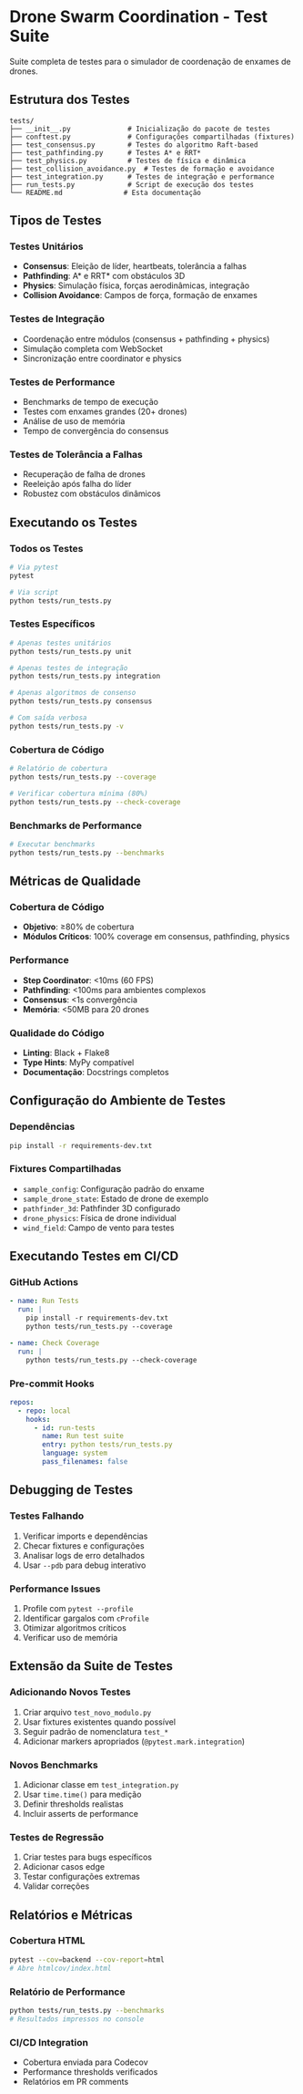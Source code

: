 # Drone Swarm Coordination - Test Suite

Suite completa de testes para o simulador de coordenação de enxames de drones.

## Estrutura dos Testes

```
tests/
├── __init__.py              # Inicialização do pacote de testes
├── conftest.py              # Configurações compartilhadas (fixtures)
├── test_consensus.py        # Testes do algoritmo Raft-based
├── test_pathfinding.py      # Testes A* e RRT*
├── test_physics.py          # Testes de física e dinâmica
├── test_collision_avoidance.py  # Testes de formação e avoidance
├── test_integration.py      # Testes de integração e performance
├── run_tests.py             # Script de execução dos testes
└── README.md               # Esta documentação
```

## Tipos de Testes

### Testes Unitários
- **Consensus**: Eleição de líder, heartbeats, tolerância a falhas
- **Pathfinding**: A* e RRT* com obstáculos 3D
- **Physics**: Simulação física, forças aerodinâmicas, integração
- **Collision Avoidance**: Campos de força, formação de enxames

### Testes de Integração
- Coordenação entre módulos (consensus + pathfinding + physics)
- Simulação completa com WebSocket
- Sincronização entre coordinator e physics

### Testes de Performance
- Benchmarks de tempo de execução
- Testes com enxames grandes (20+ drones)
- Análise de uso de memória
- Tempo de convergência do consensus

### Testes de Tolerância a Falhas
- Recuperação de falha de drones
- Reeleição após falha do líder
- Robustez com obstáculos dinâmicos

## Executando os Testes

### Todos os Testes
```bash
# Via pytest
pytest

# Via script
python tests/run_tests.py
```

### Testes Específicos
```bash
# Apenas testes unitários
python tests/run_tests.py unit

# Apenas testes de integração
python tests/run_tests.py integration

# Apenas algoritmos de consenso
python tests/run_tests.py consensus

# Com saída verbosa
python tests/run_tests.py -v
```

### Cobertura de Código
```bash
# Relatório de cobertura
python tests/run_tests.py --coverage

# Verificar cobertura mínima (80%)
python tests/run_tests.py --check-coverage
```

### Benchmarks de Performance
```bash
# Executar benchmarks
python tests/run_tests.py --benchmarks
```

## Métricas de Qualidade

### Cobertura de Código
- **Objetivo**: ≥80% de cobertura
- **Módulos Críticos**: 100% coverage em consensus, pathfinding, physics

### Performance
- **Step Coordinator**: <10ms (60 FPS)
- **Pathfinding**: <100ms para ambientes complexos
- **Consensus**: <1s convergência
- **Memória**: <50MB para 20 drones

### Qualidade do Código
- **Linting**: Black + Flake8
- **Type Hints**: MyPy compatível
- **Documentação**: Docstrings completos

## Configuração do Ambiente de Testes

### Dependências
```bash
pip install -r requirements-dev.txt
```

### Fixtures Compartilhadas
- `sample_config`: Configuração padrão do enxame
- `sample_drone_state`: Estado de drone de exemplo
- `pathfinder_3d`: Pathfinder 3D configurado
- `drone_physics`: Física de drone individual
- `wind_field`: Campo de vento para testes

## Executando Testes em CI/CD

### GitHub Actions
```yaml
- name: Run Tests
  run: |
    pip install -r requirements-dev.txt
    python tests/run_tests.py --coverage

- name: Check Coverage
  run: |
    python tests/run_tests.py --check-coverage
```

### Pre-commit Hooks
```yaml
repos:
  - repo: local
    hooks:
      - id: run-tests
        name: Run test suite
        entry: python tests/run_tests.py
        language: system
        pass_filenames: false
```

## Debugging de Testes

### Testes Falhando
1. Verificar imports e dependências
2. Checar fixtures e configurações
3. Analisar logs de erro detalhados
4. Usar `--pdb` para debug interativo

### Performance Issues
1. Profile com `pytest --profile`
2. Identificar gargalos com `cProfile`
3. Otimizar algoritmos críticos
4. Verificar uso de memória

## Extensão da Suite de Testes

### Adicionando Novos Testes
1. Criar arquivo `test_novo_modulo.py`
2. Usar fixtures existentes quando possível
3. Seguir padrão de nomenclatura `test_*`
4. Adicionar markers apropriados (`@pytest.mark.integration`)

### Novos Benchmarks
1. Adicionar classe em `test_integration.py`
2. Usar `time.time()` para medição
3. Definir thresholds realistas
4. Incluir asserts de performance

### Testes de Regressão
1. Criar testes para bugs específicos
2. Adicionar casos edge
3. Testar configurações extremas
4. Validar correções

## Relatórios e Métricas

### Cobertura HTML
```bash
pytest --cov=backend --cov-report=html
# Abre htmlcov/index.html
```

### Relatório de Performance
```bash
python tests/run_tests.py --benchmarks
# Resultados impressos no console
```

### CI/CD Integration
- Cobertura enviada para Codecov
- Performance thresholds verificados
- Relatórios em PR comments
